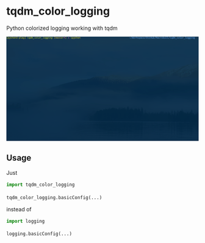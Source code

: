 # tqdm_color_logging
Python colorized logging working with tqdm

![](screencast.gif)

## Usage
Just
```python
import tqdm_color_logging

tqdm_color_logging.basicConfig(...)
```
instead of
```python
import logging

logging.basicConfig(...)
```
